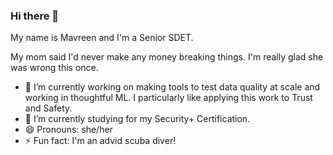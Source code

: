 ### Hi there 👋

My name is Mavreen and I'm a Senior SDET. 

My mom said I'd never make any money breaking things. I'm really glad she was wrong this once.

- 🔭 I’m currently working on making tools to test data quality at scale and working in thoughtful ML. I particularly like applying this work to Trust and Safety.
- 🌱 I’m currently studying for my Security+ Certification.
- 😄 Pronouns: she/her
- ⚡ Fun fact: I'm an advid scuba diver!
